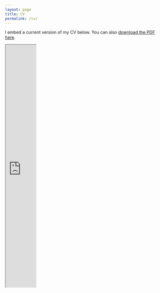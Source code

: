 ```yaml
---
layout: page
title: CV
permalink: /cv/
---
```


I embed a current version of my CV below. You can also [download the PDF here](https://drive.google.com/file/d/0BzZfQgx_OZDwQmczWW4wOHYzdHc/view?usp=sharing).

<iframe src="https://docs.google.com/viewer?srcid=0BzZfQgx_OZDwQmczWW4wOHYzdHc&pid=explorer&efh=false&a=v&chrome=false&embedded=true" width="100" height="800"></iframe>
